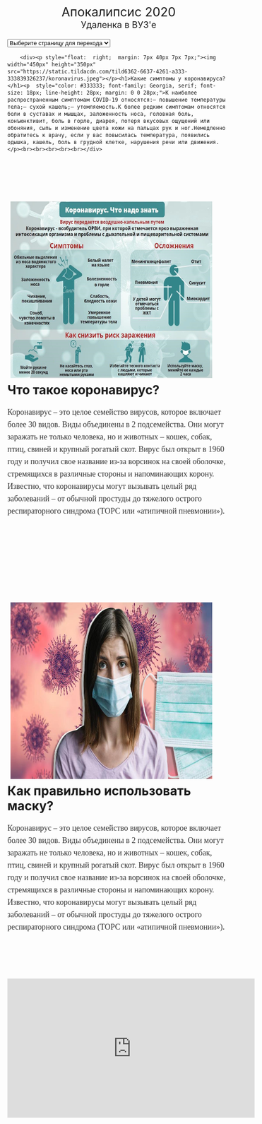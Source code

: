 <!DOCTYPE html>
<html lang="en">
  <head>
    <meta name="yandex-verification" content="f7d61728f5271b62" />
    <meta charset="utf-8">
    <style type="text/css">
        @import url(https://fonts.googleapis.com/css?family=Source+Sans+Pro);

body {

  color: #414141;
  font: 400 17px/2em 'Source Sans Pro', sans-serif;
}

.select-box {
  cursor: pointer;
  position : relative;
  max-width:  20em;
  margin: 5em auto;
  width: 100%;
}

.select,
.label {
  color: #414141;
  display: block;
  font: 400 17px/2em 'Source Sans Pro', sans-serif;
}

.select {
  width: 100%;
  position: absolute;
  top: 0;
  padding: 5px 0;
  height: 40px;
  opacity: 0;
  -ms-filter: "progid:DXImageTransform.Microsoft.Alpha(Opacity=0)";
  background: none transparent;
  border: 0 none;
}
.select-box1 {
  background: #ececec;
}

.label {
  position: relative;
  padding: 5px 10px;
  cursor: pointer;
}
.open .label::after {
   content: "▲";
}
.label::after {
  content: "▼";
  font-size: 12px;
  position: absolute;
  right: 0;
  top: 0;
  padding: 5px 15px;
  border-left: 5px solid #fff;
}
    </style>
<script type="text/javascript">
    function linklist(what){
var selectedopt=what.options[what.selectedIndex]
if (document.getElementById && selectedopt.getAttribute("target")=="new")
window.open(selectedopt.value)
else
window.location=selectedopt.value
}
</script>
</head>

<body background="32.png"  data-lang="RU" data-country="RU">

<!--allrecords-->
<div >
<div style="padding-top:15px;padding-bottom:20px; " >
<!-- T017 -->    
      <div style="text-align: center;"><div style="font-size: 28px;"><span style="line-height: 14px; font-size: 28px;">﻿</span><span style="font-size: 28px; text-align: center;">Апокалипсис 2020</span><span style="font-size: 20px;">﻿</span></div></div>      <div style="text-align: center;"><span style="font-size: 20px; text-align: center;">Удаленка в ВУЗ'е﻿</span></div>       
</div>
<form name="menu">
<select name="sel" onChange="linklist(document.menu.sel)">
<option value="#">Выберите страницу для перехода</option>
<option value="https://minzdrav.gov.ru/" target="new">Минздрав</option>
<option value="https://стопкоронавирус.рф/">Коронавирус в России</option>
<option value="https://coronavirus-monitor.ru/">Карта расспространения вируса</option>
</select>
</form>

<div style="padding-top:0px;padding-bottom:75px; ">
<!-- T194 -->
            
        <div><p style="float:  right;  margin: 7px 40px 7px 7px;"><img  width="450px" height="350px" src="https://static.tildacdn.com/tild6362-6637-4261-a333-333839326237/koronavirus.jpeg"></p><h1>Какие симптомы у коронавируса?</h1><p  style="color: #333333; font-family: Georgia, serif; font-size: 18px; line-height: 28px; margin: 0 0 28px;">К наиболее распространенным симптомам COVID-19 относятся:— повышение температуры тела;— сухой кашель;— утомляемость.К более редким симптомам относятся боли в суставах и мышцах, заложенность носа, головная боль, конъюнктивит, боль в горле, диарея, потеря вкусовых ощущений или обоняния, сыпь и изменение цвета кожи на пальцах рук и ног.Немедленно обратитесь к врачу, если у вас повысилась температура, появились одышка, кашель, боль в грудной клетке, нарушения речи или движения.</p><br><br><br><br><br></div>
<br>
<br>
<br>
        <div><p style="float:  left;  margin: 7px 40px 7px 7px;"><img  width="550px" height="400px" src="korona.jpeg"></p><h1>Что такое коронавирус?</h1><p  style="color: #333333; font-family: Georgia, serif; font-size: 18px; line-height: 28px; margin: 0 0 28px;">Коронавирус – это целое семейство вирусов, которое включает более 30 видов. Виды объединены в 2 подсемейства. Они могут заражать не только человека, но и животных – кошек, собак, птиц, свиней и крупный рогатый скот. Вирус был открыт в 1960 году и получил свое название из-за ворсинок на своей оболочке, стремящихся в различные стороны и напоминающих корону. Известно, что коронавирусы могут вызывать целый ряд заболеваний – от обычной простуды до тяжелого острого респираторного синдрома (ТОРС или «атипичной пневмонии»).</p></div>   
        <br>
        <br>
        <br>
        <br>
        <br>
        <br>
        <br>


<div><p style="float:  right;  margin: 7px 40px 7px 7px;"><img  width="550px" height="400px" src="456.jpg"></p>
    <h1>Как правильно использовать маску?</h1><p  style="color: #333333; font-family: Georgia, serif; font-size: 18px; line-height: 28px; margin: 0 0 28px;">Коронавирус – это целое семейство вирусов, которое включает более 30 видов. Виды объединены в 2 подсемейства. Они могут заражать не только человека, но и животных – кошек, собак, птиц, свиней и крупный рогатый скот. Вирус был открыт в 1960 году и получил свое название из-за ворсинок на своей оболочке, стремящихся в различные стороны и напоминающих корону. Известно, что коронавирусы могут вызывать целый ряд заболеваний – от обычной простуды до тяжелого острого респираторного синдрома (ТОРС или «атипичной пневмонии»).</p></div>     
        
    
</div>
</div>
<iframe width="560" height="315" src="https://www.youtube.com/embed/7D5bPLxU8U8?list=PL8w5HIWLMRa3s3bBMVDvBozFif7HsRj05" frameborder="0" allowfullscreen></iframe>
<!--/allrecords-->
</body>
</html>
